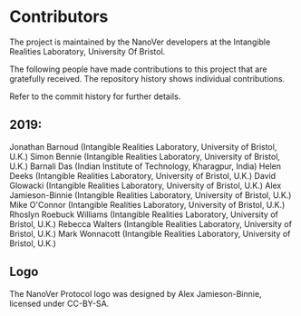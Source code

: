 # Contributors 

The project is maintained by the NanoVer developers at the 
Intangible Realities Laboratory, University Of Bristol.

The following people have made contributions to this project that are gratefully received. The repository
history shows individual contributions.

Refer to the commit history for further details.

## 2019:

Jonathan Barnoud (Intangible Realities Laboratory, University of Bristol, U.K.)
Simon Bennie (Intangible Realities Laboratory, University of Bristol, U.K.)
Barnali Das (Indian Institute of Technology, Kharagpur, India)
Helen Deeks (Intangible Realities Laboratory, University of Bristol, U.K.)
David Glowacki (Intangible Realities Laboratory, University of Bristol, U.K.)
Alex Jamieson-Binnie (Intangible Realities Laboratory, University of Bristol, U.K.)
Mike O'Connor (Intangible Realities Laboratory, University of Bristol, U.K.)
Rhoslyn Roebuck Williams (Intangible Realities Laboratory, University of Bristol, U.K.)
Rebecca Walters (Intangible Realities Laboratory, University of Bristol, U.K.)
Mark Wonnacott (Intangible Realities Laboratory, University of Bristol, U.K.)

## Logo 

The NanoVer Protocol logo was designed by Alex Jamieson-Binnie, licensed under CC-BY-SA.